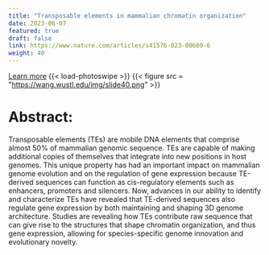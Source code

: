 ```yaml
---
title: "Transposable elements in mammalian chromatin organization"
date: 2023-06-07
featured: true
draft: false
link: https://www.nature.com/articles/s41576-023-00609-6
weight: 40
---
```


[Learn more](https://www.nature.com/articles/s41576-023-00609-6)
{{< load-photoswipe >}}
{{< figure src = "https://wang.wustl.edu/img/slide40.png" >}}

# Abstract:

Transposable elements (TEs) are mobile DNA elements that comprise almost 50% of mammalian genomic sequence. TEs are capable of making additional copies of themselves that integrate into new positions in host genomes. This unique property has had an important impact on mammalian genome evolution and on the regulation of gene expression because TE-derived sequences can function as cis-regulatory elements such as enhancers, promoters and silencers. Now, advances in our ability to identify and characterize TEs have revealed that TE-derived sequences also regulate gene expression by both maintaining and shaping 3D genome architecture. Studies are revealing how TEs contribute raw sequence that can give rise to the structures that shape chromatin organization, and thus gene expression, allowing for species-specific genome innovation and evolutionary novelty.

